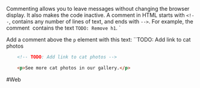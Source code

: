 Commenting allows you to leave messages without changing the browser display. It also makes the code inactive. A comment in HTML starts with `<!--`, contains any number of lines of text, and ends with `-->`. For example, the comment <!-- TODO: Remove h1 --> contains the text `TODO: Remove h1`. `

Add a comment above the `p` element with this text:
``TODO: Add link to cat photos

```html
    <!-- TODO: Add link to cat photos -->

    <p>See more cat photos in our gallery.</p>
```



#Web